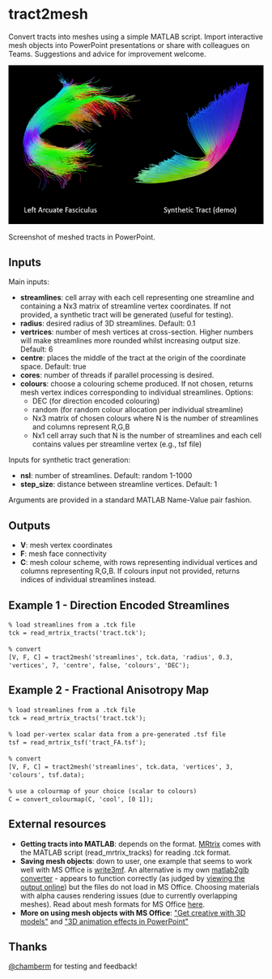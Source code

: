 # tract2mesh

Convert tracts into meshes using a simple MATLAB script. 
Import interactive mesh objects into PowerPoint presentations or share with colleagues on Teams.
Suggestions and advice for improvement welcome.

![Screenshot of meshed tracts in PowerPoint](Examples/screenshot.png)

Screenshot of meshed tracts in PowerPoint.

## Inputs

Main inputs: 

- **streamlines**: cell array with each cell representing one streamline and containing a Nx3 matrix of streamline vertex coordinates. If not provided, a synthetic tract will be generated (useful for testing).
- **radius**: desired radius of 3D streamlines. Default: 0.1
- **vertrices**: number of mesh vertices at cross-section. Higher numbers will make streamlines more rounded whilst increasing output size. Default: 6
- **centre**: places the middle of the tract at the origin of the coordinate space. Default: true
- **cores**: number of threads if parallel processing is desired. 
- **colours**: choose a colouring scheme produced. If not chosen, returns mesh vertex indices corresponding to individual streamlines. Options: 
  - DEC (for direction encoded colouring)
  - random (for random colour allocation per individual streamline)
  - Nx3 matrix of chosen colours where N is the number of streamlines and columns represent R,G,B
  - Nx1 cell array such that N is the number of streamlines and each cell contains values per streamline vertex (e.g., tsf file)

Inputs for synthetic tract generation:

- **nsl**: number of streamlines. Default: random 1-1000
- **step_size**: distance between streamline vertices. Default: 1

Arguments are provided in a standard MATLAB Name-Value pair fashion.

## Outputs

- **V**: mesh vertex coordinates
- **F**: mesh face connectivity
- **C**: mesh colour scheme, with rows representing individual vertices and columns representing R,G,B. If colours input not provided, returns indices of individual streamlines instead.

## Example 1 - Direction Encoded Streamlines
```
% load streamlines from a .tck file
tck = read_mrtrix_tracts('tract.tck');

% convert
[V, F, C] = tract2mesh('streamlines', tck.data, 'radius', 0.3, 'vertices', 7, 'centre', false, 'colours', 'DEC');
```

## Example 2 - Fractional Anisotropy Map 
```
% load streamlines from a .tck file
tck = read_mrtrix_tracts('tract.tck');

% load per-vertex scalar data from a pre-generated .tsf file
tsf = read_mrtrix_tsf('tract_FA.tsf');

% convert
[V, F, C] = tract2mesh('streamlines', tck.data, 'vertices', 3, 'colours', tsf.data);

% use a colourmap of your choice (scalar to colours)
C = convert_colourmap(C, 'cool', [0 1]);
```
## External resources

- **Getting tracts into MATLAB**: depends on the format. [MRtrix](https://www.mrtrix.org) comes with the MATLAB script (read_mrtrix_tracks) for reading .tck format.
- **Saving mesh objects**: down to user, one example that seems to work well with MS Office is [write3mf](https://github.com/cvergari/write3mf.git). An alternative is my own [matlab2glb converter](https://github.com/dmitrishastin/glb_matlab) - appears to function correctly (as judged by [viewing the output online](https://gltf-viewer.donmccurdy.com/)) but the files do not load in MS Office. Choosing materials with alpha causes rendering issues (due to currently overlapping meshes). Read about mesh formats for MS Office [here](https://support.microsoft.com/en-us/office/3d-content-guidelines-for-microsoft-03a7b493-d549-4f1a-9735-f2457adf6261). 
- **More on using mesh objects with MS Office**: ["Get creative with 3D models"](https://support.microsoft.com/en-us/office/get-creative-with-3d-models-ec5feb79-b0af-47f6-a885-151fcc88ac0a) and ["3D animation effects in PowerPoint"](https://support.microsoft.com/en-us/office/3d-animation-effects-in-powerpoint-6a0d6f0e-fd1e-4786-8e33-089375466d60)
 
## Thanks
[@chamberm](https://github.com/chamberm) for testing and feedback!
